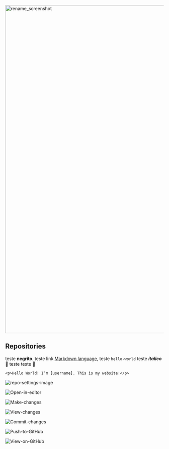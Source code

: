 <img width="1039" alt="rename_screenshot" src="http://owli.com.br/wp-content/themes/thewriter/assets/images/logo-07.png">

## Repositories
teste **negrito**. 
teste link [Markdown language](https://guides.github.com/features/mastering-markdown/),
teste `hello-world`
teste **_italico_**
:tada: teste teste :tada:


```
<p>Hello World! I’m [username]. This is my website!</p>
```




![repo-settings-image](https://user-images.githubusercontent.com/18093541/63130482-99e6ad80-bf88-11e9-99a1-d3cf1660b47e.png)


![Open-in-editor](https://user-images.githubusercontent.com/721500/63188833-82fb9600-c030-11e9-8777-a67c1713d59f.png)


![Make-changes](https://user-images.githubusercontent.com/721500/63188832-82fb9600-c030-11e9-9f7b-7d15385a16f0.png)


![View-changes](https://user-images.githubusercontent.com/721500/63188835-82fb9600-c030-11e9-8980-43a8231ca23a.png)


![Commit-changes](https://user-images.githubusercontent.com/721500/63188831-8262ff80-c030-11e9-809a-f87d8b544935.png)

![Push-to-GitHub](https://user-images.githubusercontent.com/721500/63188834-82fb9600-c030-11e9-9d8e-6c6ed6d48504.png)


![View-on-GitHub](https://user-images.githubusercontent.com/721500/63188836-82fb9600-c030-11e9-9bc5-cf304398500d.png)


